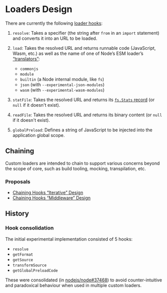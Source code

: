 # Loaders Design

There are currently the following [loader hooks](https://github.com/nodejs/node/tree/master/doc/api/esm.html#esm_hooks):

1. `resolve`: Takes a specifier (the string after `from` in an `import` statement) and converts it into an URL to be loaded.

1. `load`: Takes the resolved URL and returns runnable code (JavaScript, Wasm, etc.) as well as the name of one of Node’s ESM loader’s [“translators”](https://github.com/nodejs/node/blob/master/lib/internal/modules/esm/translators.js):
   * `commonjs`
   * `module`
   * `builtin` (a Node internal module, like `fs`)
   * `json` (with `--experimental-json-modules`)
   * `wasm` (with `--experimental-wasm-modules`)

1. `statFile`: Takes the resolved URL and returns its [`fs.Stats` record](https://nodejs.org/api/fs.html#class-fsstats) (or `null` if it doesn't exist).

1. `readFile`: Takes the resolved URL and returns its binary content (or `null` if it doesn't exist).

1. `globalPreload`: Defines a string of JavaScript to be injected into the application global scope.

## Chaining

Custom loaders are intended to chain to support various concerns beyond the scope of core, such as build tooling, mocking, transpilation, etc.

### Proposals

* [Chaining Hooks “Iterative” Design](./proposal-chaining-iterative.md)
* [Chaining Hooks “Middleware” Design](./proposal-chaining-middleware.md)

## History

### Hook consolidation

The initial experimental implementation consisted of 5 hooks:

* `resolve`
* `getFormat`
* `getSource`
* `transformSource`
* `getGlobalPreloadCode`

These were consolidated (in [nodejs/node#37468](https://github.com/nodejs/node/pull/37468)) to avoid counter-intuitive and paradoxical behaviour when used in multiple custom loaders.
